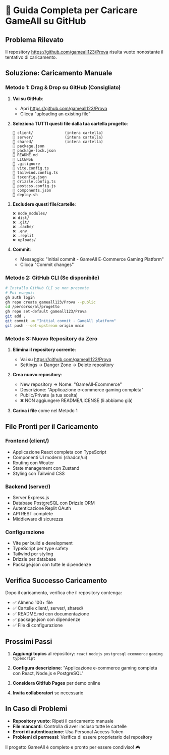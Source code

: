 # 🚀 Guida Completa per Caricare GameAll su GitHub

## Problema Rilevato
Il repository https://github.com/gameall123/Prova risulta vuoto nonostante il tentativo di caricamento.

## Soluzione: Caricamento Manuale

### Metodo 1: Drag & Drop su GitHub (Consigliato)

1. **Vai su GitHub**:
   - Apri https://github.com/gameall123/Prova
   - Clicca "uploading an existing file"

2. **Seleziona TUTTI questi file dalla tua cartella progetto**:
   ```
   📁 client/              (intera cartella)
   📁 server/              (intera cartella)  
   📁 shared/              (intera cartella)
   📄 package.json
   📄 package-lock.json
   📄 README.md
   📄 LICENSE
   📄 .gitignore
   📄 vite.config.ts
   📄 tailwind.config.ts
   📄 tsconfig.json
   📄 drizzle.config.ts
   📄 postcss.config.js
   📄 components.json
   📄 deploy.sh
   ```

3. **Escludere questi file/cartelle**:
   ```
   ❌ node_modules/
   ❌ dist/
   ❌ .git/
   ❌ .cache/
   ❌ .env
   ❌ .replit
   ❌ uploads/
   ```

4. **Commit**:
   - Messaggio: "Initial commit - GameAll E-Commerce Gaming Platform"
   - Clicca "Commit changes"

### Metodo 2: GitHub CLI (Se disponibile)

```bash
# Installa GitHub CLI se non presente
# Poi esegui:
gh auth login
gh repo create gameall123/Prova --public
cd /percorso/al/progetto
gh repo set-default gameall123/Prova
git add .
git commit -m "Initial commit - GameAll platform"
git push --set-upstream origin main
```

### Metodo 3: Nuovo Repository da Zero

1. **Elimina il repository corrente**:
   - Vai su https://github.com/gameall123/Prova
   - Settings → Danger Zone → Delete repository

2. **Crea nuovo repository**:
   - New repository → Nome: "GameAll-Ecommerce"
   - Descrizione: "Applicazione e-commerce gaming completa"
   - Public/Private (a tua scelta)
   - ❌ NON aggiungere README/LICENSE (li abbiamo già)

3. **Carica i file** come nel Metodo 1

## File Pronti per il Caricamento

### Frontend (client/)
- Applicazione React completa con TypeScript
- Componenti UI moderni (shadcn/ui)
- Routing con Wouter
- State management con Zustand
- Styling con Tailwind CSS

### Backend (server/)
- Server Express.js
- Database PostgreSQL con Drizzle ORM
- Autenticazione Replit OAuth
- API REST complete
- Middleware di sicurezza

### Configurazione
- Vite per build e development
- TypeScript per type safety
- Tailwind per styling
- Drizzle per database
- Package.json con tutte le dipendenze

## Verifica Successo Caricamento

Dopo il caricamento, verifica che il repository contenga:
- ✅ Almeno 100+ file
- ✅ Cartelle client/, server/, shared/
- ✅ README.md con documentazione
- ✅ package.json con dipendenze
- ✅ File di configurazione

## Prossimi Passi

1. **Aggiungi topics** al repository:
   `react` `nodejs` `postgresql` `ecommerce` `gaming` `typescript`

2. **Configura descrizione**:
   "Applicazione e-commerce gaming completa con React, Node.js e PostgreSQL"

3. **Considera GitHub Pages** per demo online

4. **Invita collaboratori** se necessario

## In Caso di Problemi

- **Repository vuoto**: Ripeti il caricamento manuale
- **File mancanti**: Controlla di aver incluso tutte le cartelle
- **Errori di autenticazione**: Usa Personal Access Token
- **Problemi di permessi**: Verifica di essere proprietario del repository

Il progetto GameAll è completo e pronto per essere condiviso! 🎮